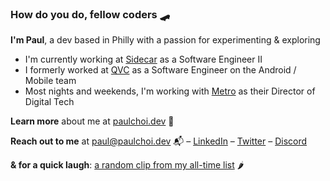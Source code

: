 ### How do you do, fellow coders 🛹

**I'm Paul**, a dev based in Philly with a passion for experimenting & exploring

- I'm currently working at [Sidecar](https://hello.getsidecar.com) as a Software Engineer II
- I formerly worked at [QVC](https://www.qvc.com/) as a Software Engineer on the Android / Mobile team
- Most nights and weekends, I'm working with [Metro](https://metrophilly.org/) as their Director of Digital Tech

**Learn more** about me at [paulchoi.dev](https://paulchoi.dev) 🌊

**Reach out to me** at [paul@paulchoi.dev](mailto:paul@paulchoi.dev) 📬 – [LinkedIn](https://pchoi.me/li) – [Twitter](https://pchoi.me/tw) – [Discord](https://pchoi.me/chat)


**& for a quick laugh**: [a random clip from my all-time list](https://paulchoi.dev/qr4/) 🌶
